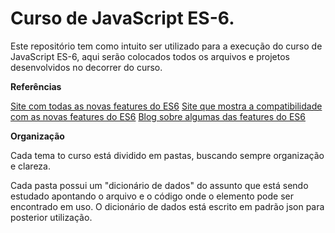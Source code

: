 # Curso de JavaScript ES-6.

Este repositório tem como intuito ser utilizado para a execução do curso de JavaScript ES-6, aqui serão colocados todos os arquivos e projetos desenvolvidos no decorrer do curso.

**Referências**

[Site com todas as novas features do ES6](es6-features.org)
[Site que mostra a compatibilidade com as novas features do ES6](kangax.github.io/compat-table/es6)
[Blog sobre algumas das features do ES6](https://nipher.io/blog/)

**Organização**

Cada tema to curso está dividido em pastas, buscando sempre organização e clareza.

Cada pasta possui um "dicionário de dados" do assunto que está sendo estudado apontando o arquivo e o código onde o elemento pode ser encontrado em uso. 
O dicionário de dados está escrito em padrão json para posterior utilização.